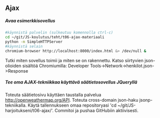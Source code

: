 ## Ajax

##### Avaa esimerkkisovellus

```sh
#käynnistä palvelin (sulkeutuu komennolla ctrl-c)
cd ~/git/JS-koulutus/teht/t06-ajax-materiaali 
python -m SimpleHTTPServer
#käynnistä selain
chromium-browser http://localhost:8000/index.html &> /dev/null &
```

Tutki miten sovellus toimii ja miten se on rakennettu.
Katso siirtyvien json-olioiden sisältöä Chromiumilla:
Developer Tools->Network->henkilot.json->Response

##### Tee oma AJAX-tekniikkaa käyttävä säätietosovellus JQueryllä

Toteuta säätietosivu käyttäen taustalla palvelua http://openweathermap.org/API. Toteuta cross-domain json-haku jsonp-tekniikalla. Käytä tallennukseen omaa repositoryasi 'cd ~/git/JS-harjoitukseni/t06-ajax/'. Commitoi ja pushaa GitHubiin aktiivisesti.
